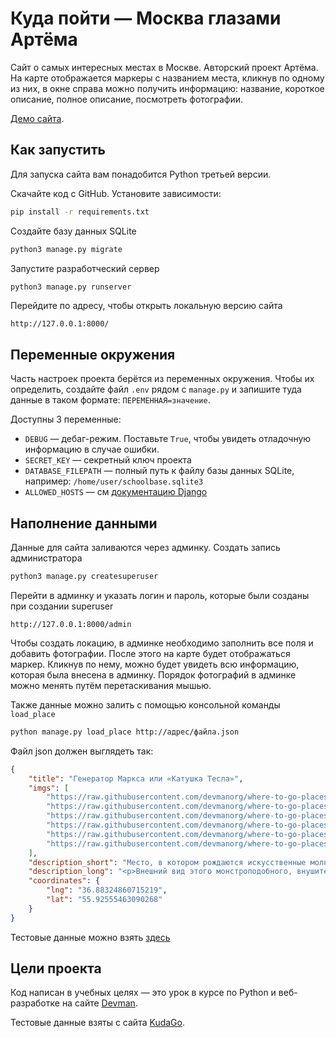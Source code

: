 # Куда пойти — Москва глазами Артёма

Cайт о самых интересных местах в Москве. Авторский проект Артёма. На карте отображается маркеры с названием места, 
кликнув по одному из них, в окне справа можно получить информацию: название, короткое описание, полное описание,
посмотреть фотографии.

[Демо сайта](http://mukhametdinovigor.pythonanywhere.com).

## Как запустить

Для запуска сайта вам понадобится Python третьей версии.

Скачайте код с GitHub. Установите зависимости:

```bash
pip install -r requirements.txt
```

Создайте базу данных SQLite

```bash
python3 manage.py migrate
```

Запустите разработческий сервер

```bash
python3 manage.py runserver
```

Перейдите по адресу, чтобы открыть локальную версию сайта

`http://127.0.0.1:8000/`

## Переменные окружения

Часть настроек проекта берётся из переменных окружения. Чтобы их определить, создайте файл `.env` рядом с `manage.py` и запишите туда данные в таком формате: `ПЕРЕМЕННАЯ=значение`.

Доступны 3 переменные:
- `DEBUG` — дебаг-режим. Поставьте `True`, чтобы увидеть отладочную информацию в случае ошибки.
- `SECRET_KEY` — секретный ключ проекта
- `DATABASE_FILEPATH` — полный путь к файлу базы данных SQLite, например: `/home/user/schoolbase.sqlite3`
- `ALLOWED_HOSTS` — см [документацию Django](https://docs.djangoproject.com/en/3.1/ref/settings/#allowed-hosts)

## Наполнение данными

Данные для сайта заливаются через админку. Создать запись администратора

```bash
python3 manage.py createsuperuser
```

Перейти в админку и указать логин и пароль, которые были созданы при создании superuser

`http://127.0.0.1:8000/admin`

Чтобы создать локацию, в админке необходимо заполнить все поля и добавить фотографии. После этого на карте будет
отображаться маркер. Кликнув по нему, можно будет увидеть всю информацию, которая была внесена в админку.
Порядок фотографий в админке можно менять путём перетаскивания мышью.

Также данные можно залить с помощью консольной команды `load_place`

```bash
python manage.py load_place http://адрес/файла.json
```
Файл json должен выглядеть так:

```json
{
    "title": "Генератор Маркса или «Катушка Тесла»",
    "imgs": [
        "https://raw.githubusercontent.com/devmanorg/where-to-go-places/master/media/d3b5cc74cc94c802b51c85542b2f9ad5.jpg",
        "https://raw.githubusercontent.com/devmanorg/where-to-go-places/master/media/b742b82f77028d6a8c9be681cab25a3d.jpg",
        "https://raw.githubusercontent.com/devmanorg/where-to-go-places/master/media/57f990fd24a55324fc1fc541cac41b99.jpg",
        "https://raw.githubusercontent.com/devmanorg/where-to-go-places/master/media/2d5be0d4e83fdde3e8c98f18e0d2e365.jpg",
        "https://raw.githubusercontent.com/devmanorg/where-to-go-places/master/media/d4a8ab43eff1f7e83491610682d13984.jpg",
        "https://raw.githubusercontent.com/devmanorg/where-to-go-places/master/media/7945e1e565530ab6943c40d64f21cfb7.jpg"
    ],
    "description_short": "Место, в котором рождаются искусственные молнии и облака.",
    "description_long": "<p>Внешний вид этого монстроподобного, внушительного комплекса заставляет сердца посетителей биться чаще, а некоторое сходство с катушкой Тесла (на самом деле это генератор Аркадьева-Маркса) влечёт сюда всех любителей научпопа, индастриала и других интересующихся. Для того, чтобы попасть на территорию действующего испытательного стенда ВНИЦ ВЭИ, коим и является это окутанное мифами место, рекомендуется договориться с охраной. Несанкционированное попадание в пределы испытаний может повлечь самые серьёзные последствия!</p>",
    "coordinates": {
        "lng": "36.88324860715219",
        "lat": "55.92555463090268"
    }
}
```

Тестовые данные можно взять [здесь](https://github.com/devmanorg/where-to-go-places) 

## Цели проекта

Код написан в учебных целях — это урок в курсе по Python и веб-разработке на сайте [Devman](https://dvmn.org).

Тестовые данные взяты с сайта [KudaGo](https://kudago.com).

